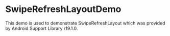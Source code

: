 SwipeRefreshLayoutDemo
======================

This demo is used to demonstrate SwipeRefreshLayout which was provided by Android Support Library r19.1.0. 
